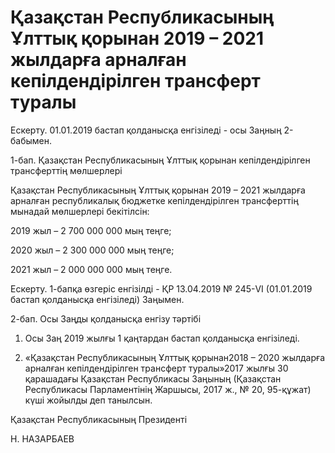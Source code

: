 # Қазақстан Республикасының Ұлттық қорынан 2019 – 2021 жылдарға арналған кепілдендірілген трансферт туралы

Ескерту. 01.01.2019 бастап қолданысқа енгізіледі - осы Заңның 2-бабымен.

1-бап. Қазақстан Республикасының Ұлттық қорынан кепілдендірілген трансферттің мөлшерлері

Қазақстан Республикасының Ұлттық қорынан 2019 – 2021 жылдарға арналған республикалық бюджетке кепілдендірілген трансферттің мынадай мөлшерлері бекітілсін:

2019 жыл – 2 700 000 000 мың теңге;

2020 жыл – 2 300 000 000 мың теңге;

2021 жыл – 2 000 000 000 мың теңге.

Ескерту. 1-бапқа өзгеріс енгізілді - ҚР 13.04.2019 № 245-VІ (01.01.2019 бастап қолданысқа енгізіледі) Заңымен.

2-бап. Осы Заңды қолданысқа енгізу тәртібі

1. Осы Заң 2019 жылғы 1 қаңтардан бастап қолданысқа енгізіледі.

2. «Қазақстан Республикасының Ұлттық қорынан2018 – 2020 жылдарға арналған кепілдендірілген трансферт туралы»2017 жылғы 30 қарашадағы Қазақстан Республикасы Заңының (Қазақстан Республикасы Парламентінің Жаршысы, 2017 ж., № 20, 95-құжат) күші жойылды деп танылсын.

Қазақстан Республикасының Президенті

Н. НАЗАРБАЕВ

